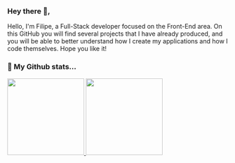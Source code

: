 






### Hey there 👋,

Hello, I'm Filipe, a Full-Stack developer focused on the Front-End area. On this GitHub you will find several projects that I have already produced, and you will be able to better understand how I create my applications and how I code themselves. Hope you like it!
</ul>
</ul>

</ul>


### 🧐 My Github stats...

 <div>
 <p align="left">
   <a href="https://github.com/PeixerDev">
   <img height="175em" src="https://github-readme-stats.vercel.app/api?username=PeixerDev&show_icons=true&theme=radical&include_all_commits=true&count_private=true"/>
   <img height="175em" src="https://github-readme-stats.vercel.app/api/top-langs/?username=PeixerDev&layout=compact&langs_count=16&theme=radical"/>
<div>
 

